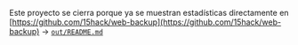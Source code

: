 Este proyecto se cierra porque ya se muestran estadísticas directamente en [https://github.com/15hack/web-backup](https://github.com/15hack/web-backup) -> [`out/README.md`](https://github.com/15hack/web-backup/blob/master/out/README.md)
